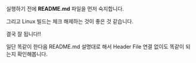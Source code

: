 실행하기 전에 **README.md** 파일을 먼저 숙지합니다. 

그리고 Linux 빌드는 체크 해제하는 것이 좋은 것 같습니다. 

결국 잘 됩니다!!

일단 똑같이 한다음 README.md 설명대로 해서 Header File 연결 없이도 똑같이 되는지 확인해봅니다. 
